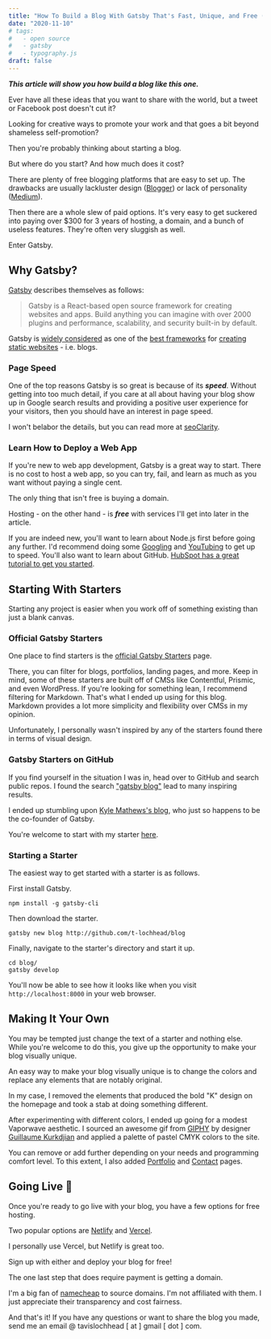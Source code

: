 ```yaml
---
title: "How To Build a Blog With Gatsby That's Fast, Unique, and Free (Almost)"
date: "2020-11-10"
# tags:
#   - open source
#   - gatsby
#   - typography.js
draft: false
---
```


**_This article will show you how build a blog like this one._**

Ever have all these ideas that you want to share with the world, but a tweet or Facebook post doesn't cut it?

Looking for creative ways to promote your work and that goes a bit beyond shameless self-promotion?

Then you're probably thinking about starting a blog.

But where do you start? And how much does it cost?

There are plenty of free blogging platforms that are easy to set up. The drawbacks are usually lackluster design ([Blogger](https://blogger.com)) or lack of personality ([Medium](https://medium.com)).

Then there are a whole slew of paid options. It's very easy to get suckered into paying over \$300 for 3 years of hosting, a domain, and a bunch of useless features. They're often very sluggish as well.

Enter Gatsby.

## Why Gatsby?

[Gatsby](https://www.gatsbyjs.com) describes themselves as follows:

> Gatsby is a React-based open source framework for creating websites and apps. Build anything you can imagine with over 2000 plugins and performance, scalability, and security built-in by default.

Gatsby is [widely considered](https://snipcart.com/blog/choose-best-static-site-generator) as one of the [best frameworks](https://www.creativebloq.com/features/10-best-static-site-generators) for [creating static websites](https://dev.to/integridsolutions/best-static-site-generator-to-use-in-2020-4kjk) - i.e. blogs.

### Page Speed

One of the top reasons Gatsby is so great is because of its **_speed_**. Without getting into too much detail, if you care at all about having your blog show up in Google search results and providing a positive user experience for your visitors, then you should have an interest in page speed.

I won't belabor the details, but you can read more at [seoClarity](https://www.seoclarity.net/resources/knowledgebase/why-page-speed-matters-16167/).

### Learn How to Deploy a Web App

If you're new to web app development, Gatsby is a great way to start. There is no cost to host a web app, so you can try, fail, and learn as much as you want without paying a single cent.

The only thing that isn't free is buying a domain.

Hosting - on the other hand - is **_free_** with services I'll get into later in the article.

If you are indeed new, you'll want to learn about Node.js first before going any further. I'd recommend doing some [Googling](https://www.google.com/search?q=nodejs+introduction) and [YouTubing](https://www.youtube.com/results?search_query=nodejs+introduction) to get up to speed. You'll also want to learn about GitHub. [HubSpot has a great tutorial to get you started](https://product.hubspot.com/blog/git-and-github-tutorial-for-beginners).

## Starting With Starters

Starting any project is easier when you work off of something existing than just a blank canvas.

### Official Gatsby Starters

One place to find starters is the [official Gatsby Starters](https://www.gatsbyjs.com/starters/?v=2) page.

There, you can filter for blogs, portfolios, landing pages, and more. Keep in mind, some of these starters are built off of CMSs like Contentful, Prismic, and even WordPress. If you're looking for something lean, I recommend filtering for Markdown. That's what I ended up using for this blog. Markdown provides a lot more simplicity and flexibility over CMSs in my opinion.

Unfortunately, I personally wasn't inspired by any of the starters found there in terms of visual design.

### Gatsby Starters on GitHub

If you find yourself in the situation I was in, head over to GitHub and search public repos. I found the search ["gatsby blog"](https://github.com/search?q=gatsby+blog) lead to many inspiring results.

I ended up stumbling upon [Kyle Mathews's blog](https://github.com/KyleAMathews/blog), who just so happens to be the co-founder of Gatsby.

You're welcome to start with my starter [here](http://github.com/t-lochhead/blog).

### Starting a Starter

The easiest way to get started with a starter is as follows.

First install Gatsby.

```
npm install -g gatsby-cli
```

Then download the starter.

```
gatsby new blog http://github.com/t-lochhead/blog
```

Finally, navigate to the starter's directory and start it up.

```
cd blog/
gatsby develop
```

You'll now be able to see how it looks like when you visit `http://localhost:8000` in your web browser.

## Making It Your Own

You may be tempted just change the text of a starter and nothing else. While you're welcome to do this, you give up the opportunity to make your blog visually unique.

An easy way to make your blog visually unique is to change the colors and replace any elements that are notably original.

In my case, I removed the elements that produced the bold "K" design on the homepage and took a stab at doing something different.

After experimenting with different colors, I ended up going for a modest Vaporwave aesthetic. I sourced an awesome gif from [GIPHY](https://giphy.com/search/vaporwave) by designer [Guillaume Kurkdjian](https://www.instagram.com/guillaumekurkdjian/) and applied a palette of pastel CMYK colors to the site.

You can remove or add further depending on your needs and programming comfort level. To this extent, I also added [Portfolio](/portfolio) and [Contact](/contact) pages.

## Going Live 🎉

Once you're ready to go live with your blog, you have a few options for free hosting.

Two popular options are [Netlify](https://www.netlify.com) and [Vercel](https://vercel.com).

I personally use Vercel, but Netlify is great too.

Sign up with either and deploy your blog for free!

The one last step that does require payment is getting a domain.

I'm a big fan of [namecheap](https://namecheap.com) to source domains. I'm not affiliated with them. I just appreciate their transparency and cost fairness.

And that's it! If you have any questions or want to share the blog you made, send me an email @ tavislochhead [ at ] gmail [ dot ] com.
